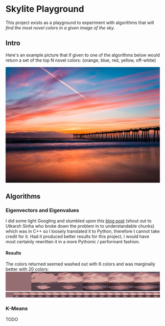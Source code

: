 # Skylite Playground
This project exists as a playground to experiment with algorithms that will _find the most novel colors in a given image of the sky_.

## Intro
Here's an example picture that if given to one of the algorithms below would return a set of the top N novel colors: 
{orange, blue, red, yellow, off-white}

![a sunset](data/training/sunset_1_thumbnail.jpg) 

## Algorithms
### Eigenvectors and Eigenvalues
I did some light Googling and stumbled upon this [blog post](http://www.aishack.in/tutorials/dominant-color/) 
(shout out to Utkarsh Sinha who broke down the problem in to understandable chunks) which was
in C++ so I loosely translated it to Python, therefore I cannot take credit for it. Had it produced better results for
this project, I would have most certainly rewritten it in a more Pythonic / performant fashion.

#### Results
The colors returned seemed washed out with 6 colors and was marginally better with 20 colors:
![6 top colors](data/output/eigen_output_6.jpg)
![20 top colors](data/output/eigen_output_20.jpg)


### K-Means
TODO